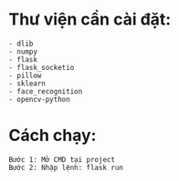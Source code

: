 # Thư viện cần cài đặt:
	- dlib
	- numpy
	- flask
	- flask_socketio
	- pillow
	- sklearn
	- face_recognition
	- opencv-python
  
	
# Cách chạy:
	Bước 1: Mở CMD tại project
	Bước 2: Nhập lệnh: flask run
